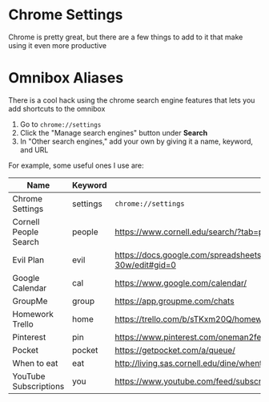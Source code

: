 Chrome Settings
===============

Chrome is pretty great, but there are a few things to add to it that make using it even more productive

# Omnibox Aliases

There is a cool hack using the chrome search engine features that lets you add shortcuts to the omnibox

1.  Go to ```chrome://settings```
2.  Click the "Manage search engines" button under **Search**
3.  In "Other search engines," add your own by giving it a name, keyword, and URL

For example, some useful ones I use are:

| Name | Keyword | URL |
| ---- | ------- | --- |
| Chrome Settings | settings | ```chrome://settings``` |
| Cornell People Search | people | https://www.cornell.edu/search/?tab=people |
| Evil Plan | evil | https://docs.google.com/spreadsheets/d/1jY4NFPAY6sa0CjCbLijwQlutuhwSOR3xr2QpjQd-30w/edit#gid=0 |
| Google Calendar | cal | https://www.google.com/calendar/ |
| GroupMe | group | https://app.groupme.com/chats |
| Homework Trello | home | https://trello.com/b/sTKxm20Q/homework |
| Pinterest | pin | https://www.pinterest.com/oneman2feet/ |
| Pocket | pocket | https://getpocket.com/a/queue/ |
| When to eat | eat | http://living.sas.cornell.edu/dine/whentoeat/ |
| YouTube Subscriptions | you | https://www.youtube.com/feed/subscriptions |
